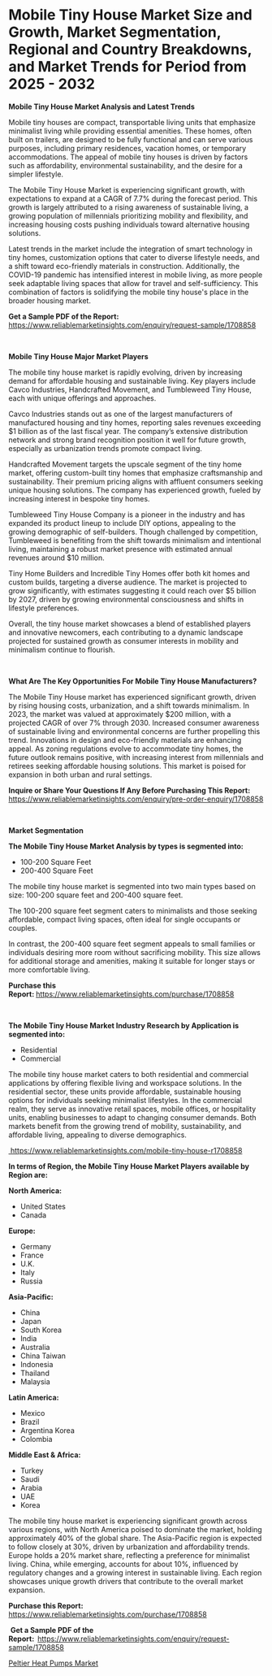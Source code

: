<p><h1>Mobile Tiny House Market Size and Growth, Market Segmentation, Regional and Country Breakdowns, and Market Trends for Period from 2025 -  2032</h1></p><p><strong>Mobile Tiny House Market Analysis and Latest Trends</strong></p>
<p><p>Mobile tiny houses are compact, transportable living units that emphasize minimalist living while providing essential amenities. These homes, often built on trailers, are designed to be fully functional and can serve various purposes, including primary residences, vacation homes, or temporary accommodations. The appeal of mobile tiny houses is driven by factors such as affordability, environmental sustainability, and the desire for a simpler lifestyle. </p><p>The Mobile Tiny House Market is experiencing significant growth, with expectations to expand at a CAGR of 7.7% during the forecast period. This growth is largely attributed to a rising awareness of sustainable living, a growing population of millennials prioritizing mobility and flexibility, and increasing housing costs pushing individuals toward alternative housing solutions. </p><p>Latest trends in the market include the integration of smart technology in tiny homes, customization options that cater to diverse lifestyle needs, and a shift toward eco-friendly materials in construction. Additionally, the COVID-19 pandemic has intensified interest in mobile living, as more people seek adaptable living spaces that allow for travel and self-sufficiency. This combination of factors is solidifying the mobile tiny house's place in the broader housing market.</p></p>
<p><strong>Get a Sample PDF of the Report:&nbsp;</strong> <a href="https://www.reliablemarketinsights.com/enquiry/request-sample/1708858?utm_campaign=3295&utm_medium=2&utm_source=Github&utm_content=ia&utm_term=08042025&utm_id=mobile-tiny-house">https://www.reliablemarketinsights.com/enquiry/request-sample/1708858</a></p>
<p>&nbsp;</p>
<p><strong>Mobile Tiny House Major Market Players</strong></p>
<p><p>The mobile tiny house market is rapidly evolving, driven by increasing demand for affordable housing and sustainable living. Key players include Cavco Industries, Handcrafted Movement, and Tumbleweed Tiny House, each with unique offerings and approaches.</p><p>Cavco Industries stands out as one of the largest manufacturers of manufactured housing and tiny homes, reporting sales revenues exceeding $1 billion as of the last fiscal year. The company’s extensive distribution network and strong brand recognition position it well for future growth, especially as urbanization trends promote compact living.</p><p>Handcrafted Movement targets the upscale segment of the tiny home market, offering custom-built tiny homes that emphasize craftsmanship and sustainability. Their premium pricing aligns with affluent consumers seeking unique housing solutions. The company has experienced growth, fueled by increasing interest in bespoke tiny homes. </p><p>Tumbleweed Tiny House Company is a pioneer in the industry and has expanded its product lineup to include DIY options, appealing to the growing demographic of self-builders. Though challenged by competition, Tumbleweed is benefiting from the shift towards minimalism and intentional living, maintaining a robust market presence with estimated annual revenues around $10 million.</p><p>Tiny Home Builders and Incredible Tiny Homes offer both kit homes and custom builds, targeting a diverse audience. The market is projected to grow significantly, with estimates suggesting it could reach over $5 billion by 2027, driven by growing environmental consciousness and shifts in lifestyle preferences.</p><p>Overall, the tiny house market showcases a blend of established players and innovative newcomers, each contributing to a dynamic landscape projected for sustained growth as consumer interests in mobility and minimalism continue to flourish.</p></p>
<p>&nbsp;</p>
<p><strong>What Are The Key Opportunities For Mobile Tiny House Manufacturers?</strong></p>
<p><p>The Mobile Tiny House market has experienced significant growth, driven by rising housing costs, urbanization, and a shift towards minimalism. In 2023, the market was valued at approximately $200 million, with a projected CAGR of over 7% through 2030. Increased consumer awareness of sustainable living and environmental concerns are further propelling this trend. Innovations in design and eco-friendly materials are enhancing appeal. As zoning regulations evolve to accommodate tiny homes, the future outlook remains positive, with increasing interest from millennials and retirees seeking affordable housing solutions. This market is poised for expansion in both urban and rural settings.</p></p>
<p><strong>Inquire or Share Your Questions If Any Before Purchasing This Report:</strong> <a href="https://www.reliablemarketinsights.com/enquiry/pre-order-enquiry/1708858?utm_campaign=3295&utm_medium=2&utm_source=Github&utm_content=ia&utm_term=08042025&utm_id=mobile-tiny-house">https://www.reliablemarketinsights.com/enquiry/pre-order-enquiry/1708858</a></p>
<p>&nbsp;</p>
<p><strong>Market Segmentation</strong></p>
<p><strong>The Mobile Tiny House Market Analysis by types is segmented into:</strong></p>
<p><ul><li>100-200 Square Feet</li><li>200-400 Square Feet</li></ul></p>
<p><p>The mobile tiny house market is segmented into two main types based on size: 100-200 square feet and 200-400 square feet. </p><p>The 100-200 square feet segment caters to minimalists and those seeking affordable, compact living spaces, often ideal for single occupants or couples. </p><p>In contrast, the 200-400 square feet segment appeals to small families or individuals desiring more room without sacrificing mobility. This size allows for additional storage and amenities, making it suitable for longer stays or more comfortable living.</p></p>
<p><strong>Purchase this Report:&nbsp;</strong><a href="https://www.reliablemarketinsights.com/purchase/1708858?utm_campaign=3295&utm_medium=2&utm_source=Github&utm_content=ia&utm_term=08042025&utm_id=mobile-tiny-house">https://www.reliablemarketinsights.com/purchase/1708858</a></p>
<p>&nbsp;</p>
<p><strong>The Mobile Tiny House Market Industry Research by Application is segmented into:</strong></p>
<p><ul><li>Residential</li><li>Commercial</li></ul></p>
<p><p>The mobile tiny house market caters to both residential and commercial applications by offering flexible living and workspace solutions. In the residential sector, these units provide affordable, sustainable housing options for individuals seeking minimalist lifestyles. In the commercial realm, they serve as innovative retail spaces, mobile offices, or hospitality units, enabling businesses to adapt to changing consumer demands. Both markets benefit from the growing trend of mobility, sustainability, and affordable living, appealing to diverse demographics.</p></p>
<p><a href="https://www.reliablemarketinsights.com/mobile-tiny-house-r1708858?utm_campaign=3295&utm_medium=2&utm_source=Github&utm_content=ia&utm_term=08042025&utm_id=mobile-tiny-house">&nbsp;https://www.reliablemarketinsights.com/mobile-tiny-house-r1708858</a></p>
<p><strong>In terms of Region, the Mobile Tiny House Market Players available by Region are:</strong></p>
<p>
    <p> <strong> North America: </strong>
        <ul>
            <li>United States</li>
            <li>Canada</li>
        </ul>
        </p> 
    <p> <strong> Europe: </strong>
        <ul>
            <li>Germany</li>
            <li>France</li>
            <li>U.K.</li>
            <li>Italy</li>
            <li>Russia</li>
        </ul>
        </p> 
    <p> <strong> Asia-Pacific: </strong>
        <ul>
            <li>China</li>
            <li>Japan</li>
            <li>South Korea</li>
            <li>India</li>
            <li>Australia</li>
            <li>China Taiwan</li>
            <li>Indonesia</li>
            <li>Thailand</li>
            <li>Malaysia</li>
        </ul>
        </p> 
    <p> <strong> Latin America: </strong>
        <ul>
            <li>Mexico</li>
            <li>Brazil</li>
            <li>Argentina Korea</li>
            <li>Colombia</li>
        </ul>
        </p> 
    <p> <strong> Middle East & Africa: </strong>
        <ul>
            <li>Turkey</li>
            <li>Saudi</li>
            <li>Arabia</li>
            <li>UAE</li>
            <li>Korea</li>
        </ul>
    </p>
    </p>
<p><p>The mobile tiny house market is experiencing significant growth across various regions, with North America poised to dominate the market, holding approximately 40% of the global share. The Asia-Pacific region is expected to follow closely at 30%, driven by urbanization and affordability trends. Europe holds a 20% market share, reflecting a preference for minimalist living. China, while emerging, accounts for about 10%, influenced by regulatory changes and a growing interest in sustainable living. Each region showcases unique growth drivers that contribute to the overall market expansion.</p></p>
<p><strong>Purchase this Report: </strong><a href="https://www.reliablemarketinsights.com/purchase/1708858?utm_campaign=3295&utm_medium=2&utm_source=Github&utm_content=ia&utm_term=08042025&utm_id=mobile-tiny-house">https://www.reliablemarketinsights.com/purchase/1708858</a></p>
<p>&nbsp;<strong>Get a Sample PDF of the Report:&nbsp;&nbsp;</strong><a href="https://www.reliablemarketinsights.com/enquiry/request-sample/1708858?utm_campaign=3295&utm_medium=2&utm_source=Github&utm_content=ia&utm_term=08042025&utm_id=mobile-tiny-house">https://www.reliablemarketinsights.com/enquiry/request-sample/1708858</a></p>
<p><strong></strong></p>
<p><p><a href="https://github.com/dushornerfe/Market-Research-Report-List-1/blob/main/peltier-heat-pumps-market.md?utm_campaign=3295&utm_medium=2&utm_source=Github&utm_content=ia&utm_term=08042025&utm_id=mobile-tiny-house">Peltier Heat Pumps Market</a></p></p>